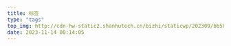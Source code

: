 ```yaml
---
title: 标签
type: "tags"
top_img: http://cdn-hw-static2.shanhutech.cn/bizhi/staticwp/202309/bb584fb777554d634bd1bf9936de17a1--2488047815.jpg
date: 2023-11-14 00:14:05
---
```

